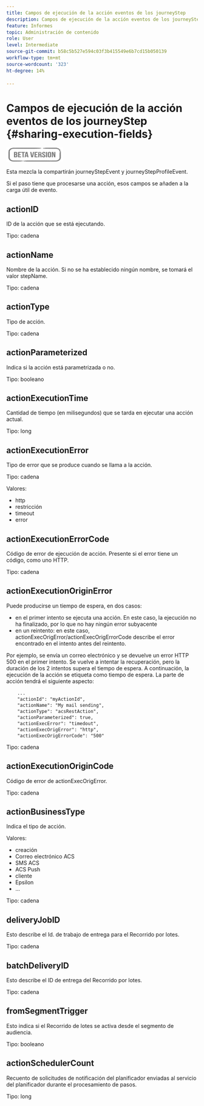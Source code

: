 ```yaml
---
title: Campos de ejecución de la acción eventos de los journeyStep
description: Campos de ejecución de la acción eventos de los journeyStep
feature: Informes
topic: Administración de contenido
role: User
level: Intermediate
source-git-commit: b58c5b527e594c03f3b415549e6b7cd15b050139
workflow-type: tm+mt
source-wordcount: '323'
ht-degree: 14%

---
```


# Campos de ejecución de la acción eventos de los journeyStep {#sharing-execution-fields}

![](../assets/do-not-localize/badge.png)

Esta mezcla la compartirán journeyStepEvent y journeyStepProfileEvent.

Si el paso tiene que procesarse una acción, esos campos se añaden a la carga útil de evento.

## actionID

ID de la acción que se está ejecutando.

Tipo: cadena

## actionName

Nombre de la acción. Si no se ha establecido ningún nombre, se tomará el valor stepName.

Tipo: cadena

## actionType

Tipo de acción.

Tipo: cadena

## actionParameterized

Indica si la acción está parametrizada o no.

Tipo: booleano

## actionExecutionTime

Cantidad de tiempo (en milisegundos) que se tarda en ejecutar una acción actual.

Tipo: long

## actionExecutionError

Tipo de error que se produce cuando se llama a la acción.

Tipo: cadena

Valores:
* http
* restricción
* timeout
* error

## actionExecutionErrorCode

Código de error de ejecución de acción. Presente si el error tiene un código, como uno HTTP.

Tipo: cadena

## actionExecutionOriginError

Puede producirse un tiempo de espera, en dos casos:

* en el primer intento se ejecuta una acción. En este caso, la ejecución no ha finalizado, por lo que no hay ningún error subyacente
* en un reintento: en este caso, actionExecOrigError/actionExecOrigErrorCode describe el error encontrado en el intento antes del reintento.

Por ejemplo, se envía un correo electrónico y se devuelve un error HTTP 500 en el primer intento. Se vuelve a intentar la recuperación, pero la duración de los 2 intentos supera el tiempo de espera. A continuación, la ejecución de la acción se etiqueta como tiempo de espera. La parte de acción tendrá el siguiente aspecto:

```
    ...
    "actionId": "myActionId",
    "actionName": "My mail sending",
    "actionType": "acsRestAction",
    "actionParameterized": true,
    "actionExecError": "timedout",
    "actionExecOrigError": "http",
    "actionExecOrigErrorCode": "500"
```

Tipo: cadena

## actionExecutionOriginCode

Código de error de actionExecOrigError.

Tipo: cadena

## actionBusinessType

Indica el tipo de acción.

Valores:

* creación
* Correo electrónico ACS
* SMS ACS
* ACS Push
* cliente
* Epsilon
* ...

Tipo: cadena

## deliveryJobID

Esto describe el Id. de trabajo de entrega para el Recorrido por lotes.

Tipo: cadena

## batchDeliveryID

Esto describe el ID de entrega del Recorrido por lotes.

Tipo: cadena

## fromSegmentTrigger

Esto indica si el Recorrido de lotes se activa desde el segmento de audiencia.

Tipo: booleano

## actionSchedulerCount

Recuento de solicitudes de notificación del planificador enviadas al servicio del planificador durante el procesamiento de pasos.

Tipo: long
